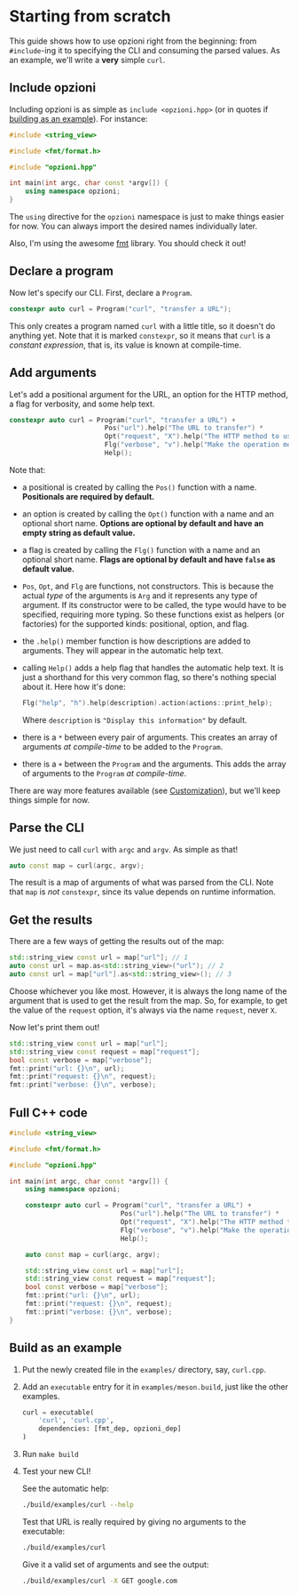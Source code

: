 # Starting from scratch

This guide shows how to use opzioni right from the beginning: from `#include`-ing it to specifying the CLI and consuming the parsed values.
As an example, we'll write a **very** simple `curl`.

## Include opzioni

Including opzioni is as simple as `include <opzioni.hpp>` (or in quotes if [building as an example](#build-as-an-example)).
For instance:

```cpp
#include <string_view>

#include <fmt/format.h>

#include "opzioni.hpp"

int main(int argc, char const *argv[]) {
    using namespace opzioni;
}
```

The `using` directive for the `opzioni` namespace is just to make things easier for now.
You can always import the desired names individually later.

Also, I'm using the awesome [fmt](https://fmt.dev) library.
You should check it out!

## Declare a program

Now let's specify our CLI.
First, declare a `Program`.

```cpp
constexpr auto curl = Program("curl", "transfer a URL");
```

This only creates a program named `curl` with a little title, so it doesn't do anything yet.
Note that it is marked `constexpr`, so it means that `curl` is a *constant expression*, that is, its value is known at compile-time.


## Add arguments

Let's add a positional argument for the URL, an option for the HTTP method, a flag for verbosity, and some help text.

```cpp
constexpr auto curl = Program("curl", "transfer a URL") +
                        Pos("url").help("The URL to transfer") *
                        Opt("request", "X").help("The HTTP method to use") *
                        Flg("verbose", "v").help("Make the operation more talkative") *
                        Help();
```

Note that:

- a positional is created by calling the `Pos()` function with a name.
    **Positionals are required by default.**

- an option is created by calling the `Opt()` function with a name and an optional short name.
    **Options are optional by default and have an empty string as default value.**

- a flag is created by calling the `Flg()` function with a name and an optional short name.
    **Flags are optional by default and have `false` as default value.**

- `Pos`, `Opt`, and `Flg` are functions, not constructors.
    This is because the actual *type* of the arguments is `Arg` and it represents any type of argument.
    If its constructor were to be called, the type would have to be specified, requiring more typing.
    So these functions exist as helpers (or factories) for the supported kinds: positional, option, and flag.

- the `.help()` member function is how descriptions are added to arguments.
    They will appear in the automatic help text.

- calling `Help()` adds a help flag that handles the automatic help text.
    It is just a shorthand for this very common flag, so there's nothing special about it.
    Here how it's done:

    ```cpp
    Flg("help", "h").help(description).action(actions::print_help);
    ```

    Where `description` is `"Display this information"` by default.

- there is a `*` between every pair of arguments.
    This creates an array of arguments *at compile-time* to be added to the `Program`.

- there is a `+` between the `Program` and the arguments.
    This adds the array of arguments to the `Program` *at compile-time*.

There are way more features available (see [Customization](customization.md)), but we'll keep things simple for now.

## Parse the CLI

We just need to call `curl` with `argc` and `argv`. As simple as that!

```cpp
auto const map = curl(argc, argv);
```

The result is a map of arguments of what was parsed from the CLI.
Note that `map` is *not* `constexpr`, since its value depends on runtime information.

## Get the results

There are a few ways of getting the results out of the map:

```cpp
std::string_view const url = map["url"]; // 1
auto const url = map.as<std::string_view>("url"); // 2
auto const url = map["url"].as<std::string_view>(); // 3
```

Choose whichever you like most.
However, it is always the long name of the argument that is used to get the result from the map.
So, for example, to get the value of the `request` option, it's always via the name `request`, never `X`.

Now let's print them out!

```cpp
std::string_view const url = map["url"];
std::string_view const request = map["request"];
bool const verbose = map["verbose"];
fmt::print("url: {}\n", url);
fmt::print("request: {}\n", request);
fmt::print("verbose: {}\n", verbose);
```

## Full C++ code

```cpp
#include <string_view>

#include <fmt/format.h>

#include "opzioni.hpp"

int main(int argc, char const *argv[]) {
    using namespace opzioni;

    constexpr auto curl = Program("curl", "transfer a URL") +
                            Pos("url").help("The URL to transfer") *
                            Opt("request", "X").help("The HTTP method to use") *
                            Flg("verbose", "v").help("Make the operation more talkative") *
                            Help();

    auto const map = curl(argc, argv);

    std::string_view const url = map["url"];
    std::string_view const request = map["request"];
    bool const verbose = map["verbose"];
    fmt::print("url: {}\n", url);
    fmt::print("request: {}\n", request);
    fmt::print("verbose: {}\n", verbose);
}
```

## Build as an example

1. Put the newly created file in the `examples/` directory, say, `curl.cpp`.

1. Add an `executable` entry for it in `examples/meson.build`, just like the other examples.

    ```py
    curl = executable(
        'curl', 'curl.cpp',
        dependencies: [fmt_dep, opzioni_dep]
    )
    ```

1. Run `make build`

1. Test your new CLI!

    See the automatic help:
    
    ```sh
    ./build/examples/curl --help
    ```
    
    Test that URL is really required by giving no arguments to the executable:

    ```sh
    ./build/examples/curl
    ```

    Give it a valid set of arguments and see the output:    

    ```sh
    ./build/examples/curl -X GET google.com
    ```
